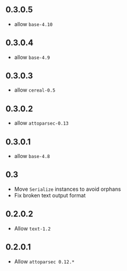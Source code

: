 0.3.0.5
-------

- allow `base-4.10`

0.3.0.4
-------

- allow `base-4.9`


0.3.0.3
-------

- allow `cereal-0.5`

0.3.0.2
-------

- allow `attoparsec-0.13`

0.3.0.1
-------

- allow `base-4.8`

0.3
---

- Move `Serialize` instances to avoid orphans
- Fix broken text output format

0.2.0.2
-------

- Allow `text-1.2`

0.2.0.1
-------

  - Allow `attoparsec 0.12.*`
